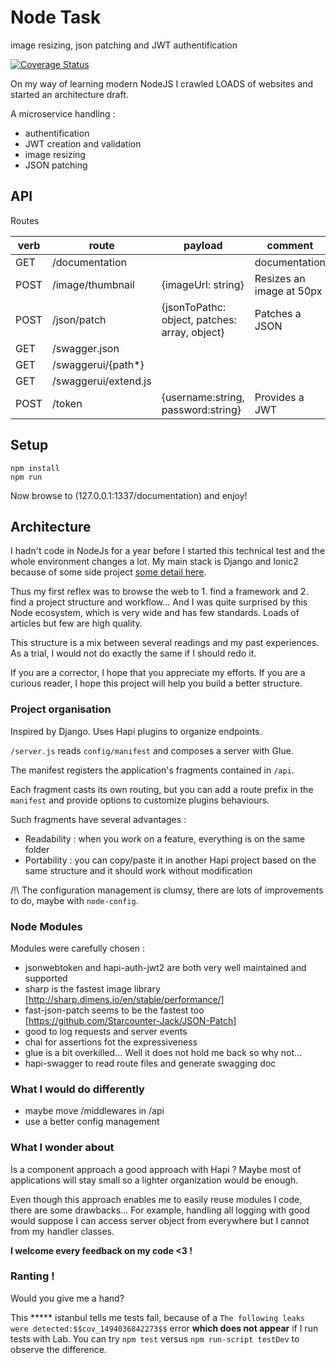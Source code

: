 # Node Task

image resizing, json patching and JWT authentification

[![Coverage Status](https://coveralls.io/repos/haterecoil/hapi-api-complex-boilerplate/badge.svg?branch=master)](https://coveralls.io/r/haterecoil/hapi-api-complex-boilerplate?branch=master)

On my way of learning modern NodeJS I crawled LOADS of websites and started
an architecture draft.

A microservice handling :
- authentification
- JWT creation and validation
- image resizing
- JSON patching

## API

Routes

|verb|route|payload|comment|
|----|-----|-------|-------|
|GET  |/documentation        | |         documentation
|POST |/image/thumbnail      | {imageUrl: string} |         Resizes an image at 50px
|POST |/json/patch           | {jsonToPathc: object, patches: array, object} |         Patches a JSON
|GET  |/swagger.json         | |
|GET  |/swaggerui/{path*}    | |
|GET  |/swaggerui/extend.js  | |
|POST |/token                | {username:string, password:string}|         Provides a JWT

## Setup

```
npm install
npm run
```

Now browse to (127.0.0.1:1337/documentation) and enjoy!


## Architecture

I hadn't code in NodeJs for a year before I started this technical test and the whole environment changes a lot.
 My main stack is Django and Ionic2 because of some side project [some detail here](http://lorem.ovh).

 Thus my first reflex was to browse the web to 1. find a framework and 2. find a project structure and workflow... And I was quite surprised
 by this Node ecosystem, which is very wide and has few standards. Loads of articles but few are high quality.

 This structure is a mix between several readings and my past experiences. As a trial, I would not do exactly the same if I should redo it.

 If you are a corrector, I hope that you appreciate my efforts. If you are a curious reader, I hope this project will help you build
 a better structure.

### Project organisation

Inspired by Django. Uses Hapi plugins to organize endpoints.

`/server.js` reads `config/manifest` and composes a server with Glue.

The manifest registers the application's fragments contained in `/api`.

Each fragment casts its own routing, but you can add a route prefix in the `manifest`
and provide options to customize plugins behaviours.

Such fragments have several advantages :
- Readability : when you work on a feature, everything is on the same folder
- Portability : you can copy/paste it in another Hapi project based on the same structure and it
should work without modification

/!\ The configuration management is clumsy, there are lots of improvements to do,
maybe with `node-config`.

### Node Modules

Modules were carefully chosen :

- jsonwebtoken and hapi-auth-jwt2 are both very well maintained and supported
- sharp is the fastest image library [http://sharp.dimens.io/en/stable/performance/]
- fast-json-patch seems to be the fastest too [https://github.com/Starcounter-Jack/JSON-Patch]
- good to log requests and server events
- chai for assertions fot the expressiveness
- glue is a bit overkilled... Well it does not hold me back so why not...
- hapi-swagger to read route files and generate swagging doc

### What I would do differently

- maybe move /middlewares in /api
- use a better config management

### What I wonder about

Is a component approach a good approach with Hapi ? Maybe most of applications will stay small
so a lighter organization would be enough.

Even though this approach enables me to easily reuse modules I code, there are some drawbacks... For example,
handling all logging with good would suppose I can access server object from everywhere but I cannot
from my handler classes.

**I welcome every feedback on my code <3 !**

### Ranting !

Would you give me a hand?

This ***** istanbul tells me tests fail,
because of a `The following leaks were detected:$$cov_1494036842273$$` error **which does not appear** if
I run tests with Lab. You can try `npm test` versus `npm run-script testDev` to observe the difference.









